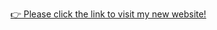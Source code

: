 <a href="https://sites.google.com/view/shirmohammad-tavangarii/home" target="_blank">👉 Please click the link to visit my new website!</a>
